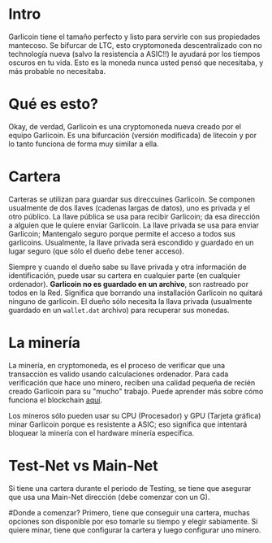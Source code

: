 # Intro
Garlicoin tiene el tamaño perfecto y listo para servirle con sus propiedades mantecoso.
Se bifurcar de LTC, esto cryptomoneda descentralizado con no technología nueva (salvo la resistencía a ASIC!!) le ayudará por los tiempos oscuros en tu vida.
Esto es la moneda nunca usted pensó que necesitaba, y más probable no necesitaba.

# Qué es esto?
Okay, de verdad, Garlicoin es una cryptomoneda nueva creado por el equipo Garlicoin.
Es una bifurcación (versión modificada) de litecoin y por lo tanto funciona de forma muy similar a ella.

# Cartera
Carteras se utilizan para guardar sus direccuines Garlicoin. Se componen usualmente de dos llaves (cadenas largas de datos), uno es privada y el otro público. La llave pública se usa para recibir Garlicoin; da esa dirección a alguien que le quiere enviar Garlicoin. La llave privada se usa para enviar Garlicoin; Mantengalo seguro porque permite el acceso a todos sus garlicoins. Usualmente, la llave privada será escondido y guardado en un lugar seguro (que sólo el dueño debe tener acceso).
<br>

Siempre y cuando el dueño sabe su llave privada y otra información de identificación, puede usar su cartera en cualquier parte (en cualquier ordenador). **Garlicoin no es guardado en un archivo**, son rastreado por todos en la Red. Significa que borrando una installación Garlicoin no quitará ninguno de garlicoin. El dueño sólo necesita la llava privada (usualmente guardado en un `wallet.dat` archivo) para recuperar sus monedas.

# La minería
La minería, en cryptomoneda, es el proceso de verificar que una transacción es valido usando calculaciones ordenador. Para cada verificación que hace uno minero, reciben una calidad pequeña de recién creado Garlicoin para su "mucho" trabajo. Puede aprender más sobre cómo funciona el blockchain [aquí](https://www.youtube.com/watch?v=bBC-nXj3Ng4).
<br>

Los mineros sólo pueden usar su CPU (Procesador) y GPU (Tarjeta gráfica) minar Garlicoin porque es resistente a ASIC; eso significa que intentará bloquear la minería con el hardware minería específica.

# Test-Net vs Main-Net
Si tiene una cartera durante el periodo de Testing, se tiene que asegurar que usa una Main-Net dirección (debe comenzar con un G).
<br>

#Donde a comenzar?
Primero, tiene que conseguir una cartera, muchas opciones son disponible por eso tomarle su tiempo y elegir sabiamente.
Si quiere minar, tiene que configurar la cartera y luego configurar uno minero.